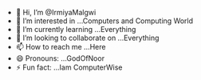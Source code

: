 - 👋 Hi, I’m @IrmiyaMalgwi
- 👀 I’m interested in ...Computers and Computing World
- 🌱 I’m currently learning ...Everything
- 💞️ I’m looking to collaborate on ...Everything
- 📫 How to reach me ...Here
- 😄 Pronouns: ...GodOfNoor
- ⚡ Fun fact: ...Iam ComputerWise

<!---
IrmiyaMalgwi/IrmiyaMalgwi is a ✨ special ✨ repository because its `README.md` (this file) appears on your GitHub profile.
You can click the Preview link to take a look at your changes.
--->
